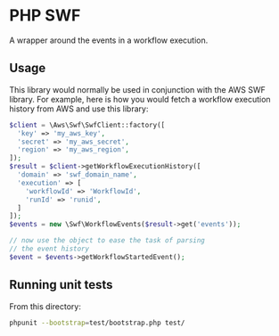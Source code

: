 PHP SWF
=======

A wrapper around the events in a workflow execution.

## Usage ##

This library would normally be used in conjunction with the
AWS SWF library. For example, here is how you would fetch a
workflow execution history from AWS and use this library:

```php
$client = \Aws\Swf\SwfClient::factory([
  'key' => 'my_aws_key',
  'secret' => 'my_aws_secret',
  'region' => 'my_aws_region',
]);
$result = $client->getWorkflowExecutionHistory([
  'domain' => 'swf_domain_name',
  'execution' => [
    'workflowId' => 'WorkflowId',
    'runId' => 'runid',
  ]
]);
$events = new \Swf\WorkflowEvents($result->get('events'));

// now use the object to ease the task of parsing
// the event history
$event = $events->getWorkflowStartedEvent();
```

## Running unit tests ##

From this directory:

```bash
phpunit --bootstrap=test/bootstrap.php test/
```

